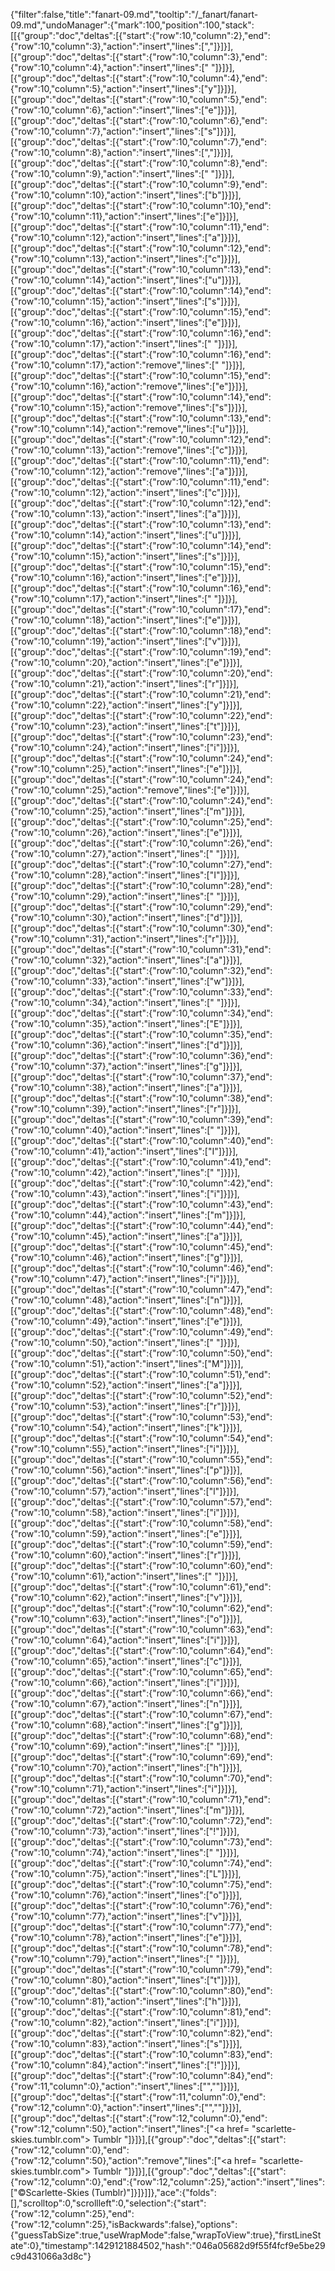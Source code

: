 {"filter":false,"title":"fanart-09.md","tooltip":"/_fanart/fanart-09.md","undoManager":{"mark":100,"position":100,"stack":[[{"group":"doc","deltas":[{"start":{"row":10,"column":2},"end":{"row":10,"column":3},"action":"insert","lines":[","]}]}],[{"group":"doc","deltas":[{"start":{"row":10,"column":3},"end":{"row":10,"column":4},"action":"insert","lines":[" "]}]}],[{"group":"doc","deltas":[{"start":{"row":10,"column":4},"end":{"row":10,"column":5},"action":"insert","lines":["y"]}]}],[{"group":"doc","deltas":[{"start":{"row":10,"column":5},"end":{"row":10,"column":6},"action":"insert","lines":["e"]}]}],[{"group":"doc","deltas":[{"start":{"row":10,"column":6},"end":{"row":10,"column":7},"action":"insert","lines":["s"]}]}],[{"group":"doc","deltas":[{"start":{"row":10,"column":7},"end":{"row":10,"column":8},"action":"insert","lines":[","]}]}],[{"group":"doc","deltas":[{"start":{"row":10,"column":8},"end":{"row":10,"column":9},"action":"insert","lines":[" "]}]}],[{"group":"doc","deltas":[{"start":{"row":10,"column":9},"end":{"row":10,"column":10},"action":"insert","lines":["b"]}]}],[{"group":"doc","deltas":[{"start":{"row":10,"column":10},"end":{"row":10,"column":11},"action":"insert","lines":["e"]}]}],[{"group":"doc","deltas":[{"start":{"row":10,"column":11},"end":{"row":10,"column":12},"action":"insert","lines":["a"]}]}],[{"group":"doc","deltas":[{"start":{"row":10,"column":12},"end":{"row":10,"column":13},"action":"insert","lines":["c"]}]}],[{"group":"doc","deltas":[{"start":{"row":10,"column":13},"end":{"row":10,"column":14},"action":"insert","lines":["u"]}]}],[{"group":"doc","deltas":[{"start":{"row":10,"column":14},"end":{"row":10,"column":15},"action":"insert","lines":["s"]}]}],[{"group":"doc","deltas":[{"start":{"row":10,"column":15},"end":{"row":10,"column":16},"action":"insert","lines":["e"]}]}],[{"group":"doc","deltas":[{"start":{"row":10,"column":16},"end":{"row":10,"column":17},"action":"insert","lines":[" "]}]}],[{"group":"doc","deltas":[{"start":{"row":10,"column":16},"end":{"row":10,"column":17},"action":"remove","lines":[" "]}]}],[{"group":"doc","deltas":[{"start":{"row":10,"column":15},"end":{"row":10,"column":16},"action":"remove","lines":["e"]}]}],[{"group":"doc","deltas":[{"start":{"row":10,"column":14},"end":{"row":10,"column":15},"action":"remove","lines":["s"]}]}],[{"group":"doc","deltas":[{"start":{"row":10,"column":13},"end":{"row":10,"column":14},"action":"remove","lines":["u"]}]}],[{"group":"doc","deltas":[{"start":{"row":10,"column":12},"end":{"row":10,"column":13},"action":"remove","lines":["c"]}]}],[{"group":"doc","deltas":[{"start":{"row":10,"column":11},"end":{"row":10,"column":12},"action":"remove","lines":["a"]}]}],[{"group":"doc","deltas":[{"start":{"row":10,"column":11},"end":{"row":10,"column":12},"action":"insert","lines":["c"]}]}],[{"group":"doc","deltas":[{"start":{"row":10,"column":12},"end":{"row":10,"column":13},"action":"insert","lines":["a"]}]}],[{"group":"doc","deltas":[{"start":{"row":10,"column":13},"end":{"row":10,"column":14},"action":"insert","lines":["u"]}]}],[{"group":"doc","deltas":[{"start":{"row":10,"column":14},"end":{"row":10,"column":15},"action":"insert","lines":["s"]}]}],[{"group":"doc","deltas":[{"start":{"row":10,"column":15},"end":{"row":10,"column":16},"action":"insert","lines":["e"]}]}],[{"group":"doc","deltas":[{"start":{"row":10,"column":16},"end":{"row":10,"column":17},"action":"insert","lines":[" "]}]}],[{"group":"doc","deltas":[{"start":{"row":10,"column":17},"end":{"row":10,"column":18},"action":"insert","lines":["e"]}]}],[{"group":"doc","deltas":[{"start":{"row":10,"column":18},"end":{"row":10,"column":19},"action":"insert","lines":["v"]}]}],[{"group":"doc","deltas":[{"start":{"row":10,"column":19},"end":{"row":10,"column":20},"action":"insert","lines":["e"]}]}],[{"group":"doc","deltas":[{"start":{"row":10,"column":20},"end":{"row":10,"column":21},"action":"insert","lines":["r"]}]}],[{"group":"doc","deltas":[{"start":{"row":10,"column":21},"end":{"row":10,"column":22},"action":"insert","lines":["y"]}]}],[{"group":"doc","deltas":[{"start":{"row":10,"column":22},"end":{"row":10,"column":23},"action":"insert","lines":["t"]}]}],[{"group":"doc","deltas":[{"start":{"row":10,"column":23},"end":{"row":10,"column":24},"action":"insert","lines":["i"]}]}],[{"group":"doc","deltas":[{"start":{"row":10,"column":24},"end":{"row":10,"column":25},"action":"insert","lines":["e"]}]}],[{"group":"doc","deltas":[{"start":{"row":10,"column":24},"end":{"row":10,"column":25},"action":"remove","lines":["e"]}]}],[{"group":"doc","deltas":[{"start":{"row":10,"column":24},"end":{"row":10,"column":25},"action":"insert","lines":["m"]}]}],[{"group":"doc","deltas":[{"start":{"row":10,"column":25},"end":{"row":10,"column":26},"action":"insert","lines":["e"]}]}],[{"group":"doc","deltas":[{"start":{"row":10,"column":26},"end":{"row":10,"column":27},"action":"insert","lines":[" "]}]}],[{"group":"doc","deltas":[{"start":{"row":10,"column":27},"end":{"row":10,"column":28},"action":"insert","lines":["I"]}]}],[{"group":"doc","deltas":[{"start":{"row":10,"column":28},"end":{"row":10,"column":29},"action":"insert","lines":[" "]}]}],[{"group":"doc","deltas":[{"start":{"row":10,"column":29},"end":{"row":10,"column":30},"action":"insert","lines":["d"]}]}],[{"group":"doc","deltas":[{"start":{"row":10,"column":30},"end":{"row":10,"column":31},"action":"insert","lines":["r"]}]}],[{"group":"doc","deltas":[{"start":{"row":10,"column":31},"end":{"row":10,"column":32},"action":"insert","lines":["a"]}]}],[{"group":"doc","deltas":[{"start":{"row":10,"column":32},"end":{"row":10,"column":33},"action":"insert","lines":["w"]}]}],[{"group":"doc","deltas":[{"start":{"row":10,"column":33},"end":{"row":10,"column":34},"action":"insert","lines":[" "]}]}],[{"group":"doc","deltas":[{"start":{"row":10,"column":34},"end":{"row":10,"column":35},"action":"insert","lines":["E"]}]}],[{"group":"doc","deltas":[{"start":{"row":10,"column":35},"end":{"row":10,"column":36},"action":"insert","lines":["d"]}]}],[{"group":"doc","deltas":[{"start":{"row":10,"column":36},"end":{"row":10,"column":37},"action":"insert","lines":["g"]}]}],[{"group":"doc","deltas":[{"start":{"row":10,"column":37},"end":{"row":10,"column":38},"action":"insert","lines":["a"]}]}],[{"group":"doc","deltas":[{"start":{"row":10,"column":38},"end":{"row":10,"column":39},"action":"insert","lines":["r"]}]}],[{"group":"doc","deltas":[{"start":{"row":10,"column":39},"end":{"row":10,"column":40},"action":"insert","lines":[" "]}]}],[{"group":"doc","deltas":[{"start":{"row":10,"column":40},"end":{"row":10,"column":41},"action":"insert","lines":["I"]}]}],[{"group":"doc","deltas":[{"start":{"row":10,"column":41},"end":{"row":10,"column":42},"action":"insert","lines":[" "]}]}],[{"group":"doc","deltas":[{"start":{"row":10,"column":42},"end":{"row":10,"column":43},"action":"insert","lines":["i"]}]}],[{"group":"doc","deltas":[{"start":{"row":10,"column":43},"end":{"row":10,"column":44},"action":"insert","lines":["m"]}]}],[{"group":"doc","deltas":[{"start":{"row":10,"column":44},"end":{"row":10,"column":45},"action":"insert","lines":["a"]}]}],[{"group":"doc","deltas":[{"start":{"row":10,"column":45},"end":{"row":10,"column":46},"action":"insert","lines":["g"]}]}],[{"group":"doc","deltas":[{"start":{"row":10,"column":46},"end":{"row":10,"column":47},"action":"insert","lines":["i"]}]}],[{"group":"doc","deltas":[{"start":{"row":10,"column":47},"end":{"row":10,"column":48},"action":"insert","lines":["n"]}]}],[{"group":"doc","deltas":[{"start":{"row":10,"column":48},"end":{"row":10,"column":49},"action":"insert","lines":["e"]}]}],[{"group":"doc","deltas":[{"start":{"row":10,"column":49},"end":{"row":10,"column":50},"action":"insert","lines":[" "]}]}],[{"group":"doc","deltas":[{"start":{"row":10,"column":50},"end":{"row":10,"column":51},"action":"insert","lines":["M"]}]}],[{"group":"doc","deltas":[{"start":{"row":10,"column":51},"end":{"row":10,"column":52},"action":"insert","lines":["a"]}]}],[{"group":"doc","deltas":[{"start":{"row":10,"column":52},"end":{"row":10,"column":53},"action":"insert","lines":["r"]}]}],[{"group":"doc","deltas":[{"start":{"row":10,"column":53},"end":{"row":10,"column":54},"action":"insert","lines":["k"]}]}],[{"group":"doc","deltas":[{"start":{"row":10,"column":54},"end":{"row":10,"column":55},"action":"insert","lines":["i"]}]}],[{"group":"doc","deltas":[{"start":{"row":10,"column":55},"end":{"row":10,"column":56},"action":"insert","lines":["p"]}]}],[{"group":"doc","deltas":[{"start":{"row":10,"column":56},"end":{"row":10,"column":57},"action":"insert","lines":["l"]}]}],[{"group":"doc","deltas":[{"start":{"row":10,"column":57},"end":{"row":10,"column":58},"action":"insert","lines":["i"]}]}],[{"group":"doc","deltas":[{"start":{"row":10,"column":58},"end":{"row":10,"column":59},"action":"insert","lines":["e"]}]}],[{"group":"doc","deltas":[{"start":{"row":10,"column":59},"end":{"row":10,"column":60},"action":"insert","lines":["r"]}]}],[{"group":"doc","deltas":[{"start":{"row":10,"column":60},"end":{"row":10,"column":61},"action":"insert","lines":[" "]}]}],[{"group":"doc","deltas":[{"start":{"row":10,"column":61},"end":{"row":10,"column":62},"action":"insert","lines":["v"]}]}],[{"group":"doc","deltas":[{"start":{"row":10,"column":62},"end":{"row":10,"column":63},"action":"insert","lines":["o"]}]}],[{"group":"doc","deltas":[{"start":{"row":10,"column":63},"end":{"row":10,"column":64},"action":"insert","lines":["i"]}]}],[{"group":"doc","deltas":[{"start":{"row":10,"column":64},"end":{"row":10,"column":65},"action":"insert","lines":["c"]}]}],[{"group":"doc","deltas":[{"start":{"row":10,"column":65},"end":{"row":10,"column":66},"action":"insert","lines":["i"]}]}],[{"group":"doc","deltas":[{"start":{"row":10,"column":66},"end":{"row":10,"column":67},"action":"insert","lines":["n"]}]}],[{"group":"doc","deltas":[{"start":{"row":10,"column":67},"end":{"row":10,"column":68},"action":"insert","lines":["g"]}]}],[{"group":"doc","deltas":[{"start":{"row":10,"column":68},"end":{"row":10,"column":69},"action":"insert","lines":[" "]}]}],[{"group":"doc","deltas":[{"start":{"row":10,"column":69},"end":{"row":10,"column":70},"action":"insert","lines":["h"]}]}],[{"group":"doc","deltas":[{"start":{"row":10,"column":70},"end":{"row":10,"column":71},"action":"insert","lines":["i"]}]}],[{"group":"doc","deltas":[{"start":{"row":10,"column":71},"end":{"row":10,"column":72},"action":"insert","lines":["m"]}]}],[{"group":"doc","deltas":[{"start":{"row":10,"column":72},"end":{"row":10,"column":73},"action":"insert","lines":["!"]}]}],[{"group":"doc","deltas":[{"start":{"row":10,"column":73},"end":{"row":10,"column":74},"action":"insert","lines":[" "]}]}],[{"group":"doc","deltas":[{"start":{"row":10,"column":74},"end":{"row":10,"column":75},"action":"insert","lines":["L"]}]}],[{"group":"doc","deltas":[{"start":{"row":10,"column":75},"end":{"row":10,"column":76},"action":"insert","lines":["o"]}]}],[{"group":"doc","deltas":[{"start":{"row":10,"column":76},"end":{"row":10,"column":77},"action":"insert","lines":["v"]}]}],[{"group":"doc","deltas":[{"start":{"row":10,"column":77},"end":{"row":10,"column":78},"action":"insert","lines":["e"]}]}],[{"group":"doc","deltas":[{"start":{"row":10,"column":78},"end":{"row":10,"column":79},"action":"insert","lines":[" "]}]}],[{"group":"doc","deltas":[{"start":{"row":10,"column":79},"end":{"row":10,"column":80},"action":"insert","lines":["t"]}]}],[{"group":"doc","deltas":[{"start":{"row":10,"column":80},"end":{"row":10,"column":81},"action":"insert","lines":["h"]}]}],[{"group":"doc","deltas":[{"start":{"row":10,"column":81},"end":{"row":10,"column":82},"action":"insert","lines":["i"]}]}],[{"group":"doc","deltas":[{"start":{"row":10,"column":82},"end":{"row":10,"column":83},"action":"insert","lines":["s"]}]}],[{"group":"doc","deltas":[{"start":{"row":10,"column":83},"end":{"row":10,"column":84},"action":"insert","lines":["!"]}]}],[{"group":"doc","deltas":[{"start":{"row":10,"column":84},"end":{"row":11,"column":0},"action":"insert","lines":["",""]}]}],[{"group":"doc","deltas":[{"start":{"row":11,"column":0},"end":{"row":12,"column":0},"action":"insert","lines":["",""]}]}],[{"group":"doc","deltas":[{"start":{"row":12,"column":0},"end":{"row":12,"column":50},"action":"insert","lines":["<a href= \"scarlette-skies.tumblr.com\"> Tumblr </a>"]}]}],[{"group":"doc","deltas":[{"start":{"row":12,"column":0},"end":{"row":12,"column":50},"action":"remove","lines":["<a href= \"scarlette-skies.tumblr.com\"> Tumblr </a>"]}]}],[{"group":"doc","deltas":[{"start":{"row":12,"column":0},"end":{"row":12,"column":25},"action":"insert","lines":["©Scarlette-Skies (Tumblr)"]}]}]]},"ace":{"folds":[],"scrolltop":0,"scrollleft":0,"selection":{"start":{"row":12,"column":25},"end":{"row":12,"column":25},"isBackwards":false},"options":{"guessTabSize":true,"useWrapMode":false,"wrapToView":true},"firstLineState":0},"timestamp":1429121884502,"hash":"046a05682d9f55f4fcf9e5be29c9d431066a3d8c"}